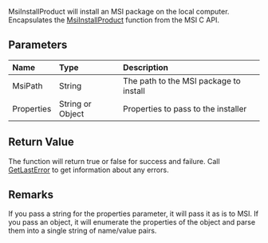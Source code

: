 MsiInstallProduct will install an MSI package on the local computer. Encapsulates the [MsiInstallProduct](http://msdn.microsoft.com/en-us/library/aa370315%28VS.85%29.aspx) function from the MSI C API.

## Parameters ##
| **Name** | **Type** | **Description** |
|:---------|:---------|:----------------|
| MsiPath  | String   | The path to the MSI package to install |
| Properties | String or Object | Properties to pass to the installer |

## Return Value ##
The function will return true or false for success and failure. Call [GetLastError](GetLastError.md) to get information about any errors.

## Remarks ##
If you pass a string for the properties parameter, it will pass it as is to MSI. If you pass an object, it will enumerate the properties of the object and parse them into a single string of name/value pairs.